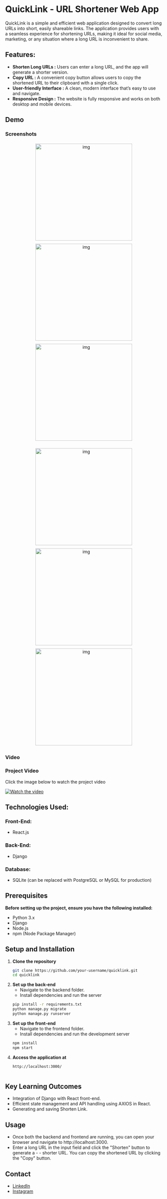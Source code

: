 # QuickLink - URL Shortener Web App

QuickLink is a simple and efficient web application designed to convert long URLs into short, easily shareable links. The application provides users with a seamless experience for shortening URLs, making it ideal for social media, marketing, or any situation where a long URL is inconvenient to share.


## Features:

- **Shorten Long URLs :** Users can enter a long URL, and the app will generate a shorter version.
- **Copy URL :** A convenient copy button allows users to copy the shortened URL to their clipboard with a single click.
- **User-friendly Interface :** A clean, modern interface that’s easy to use and navigate.
- **Responsive Design :** The website is fully responsive and works on both desktop and mobile devices.


## Demo

### Screenshots

<p align="center">
  <img src="https://drive.google.com/uc?export=view&id=1Q6NwHRAnzsKkBfShYSAocY9Y-NDb-7WW" alt="img" width="310" style="margin: 5px;">
  <img src="https://drive.google.com/uc?export=view&id=1SBc8JBfIiPkWrpvSjaScoV_iVGj3rK_q" alt="img" width="310" style="margin: 5px;">
  <img src="https://drive.google.com/uc?export=view&id=1lwA-HO32cLhu0fGF5ec9lZon7-aQ0so2" alt="img" width="310" style="margin: 5px;">
</p>

<p align="center">
  <img src="https://drive.google.com/uc?export=view&id=1p5Xxe5ufFyAVCgu1sfPjuXNxdzU41hme" alt="img" width="310" style="margin: 5px;">
  <img src="https://drive.google.com/uc?export=view&id=1AN9F4joCfyRnx-ks-EjPKXrfNQHx4kxz" alt="img" width="310" style="margin: 5px;">
  <img src="https://drive.google.com/uc?export=view&id=1zc3Lb0C6lkXYi2QnsiHmg2ubBmjAOvbz" alt="img" width="310" style="margin: 5px;">
</p>


### Video

### Project Video

Click the image below to watch the project video

[![Watch the video](https://drive.google.com/uc?export=view&id=1Q6NwHRAnzsKkBfShYSAocY9Y-NDb-7WW)](https://drive.google.com/file/d/1NGmjoNpZWdKOjYU6bOJzFf_dEqV6WlQ8/view?usp=drive_link)



## Technologies Used:

### Front-End:
- React.js

### Back-End:
- Django

### Database:
- SQLite (can be replaced with PostgreSQL or MySQL for production)


## Prerequisites
 **Before setting up the project, ensure you have the following installed:**

- Python 3.x
- Django
- Node.js
- npm (Node Package Manager)


## Setup and Installation

1. **Clone the repository**
   ```bash
   git clone https://github.com/your-username/quicklink.git
   cd quicklink

2. **Set up the back-end**
   - Navigate to the backend folder.
   - Install dependencies and run the server
   ```bash
   pip install -r requirements.txt
   python manage.py migrate
   python manage.py runserver

3. **Set up the front-end**
   - Navigate to the frontend folder.
   - Install dependencies and run the development server
   ```bash
   npm install
   npm start

4. **Access the application at**
   ```bash
   http://localhost:3000/



## Key Learning Outcomes

- Integration of Django with React front-end.
- Efficient state management and API handling using AXIOS in React.
- Generating and saving Shorten Link.



## Usage

- Once both the backend and frontend are running, you can open your browser and    navigate to http://localhost:3000.
- Enter a long URL in the input field and click the "Shorten" button to generate a - - shorter URL. You can copy the shortened URL by clicking the "Copy" button.


## Contact

- [LinkedIn](https://www.linkedin.com/in/sambhaji-shinde-1679ab309/)
- [Instagram](https://www.instagram.com/sambhaji_26/)